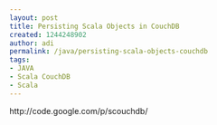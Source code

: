 ```yaml
---
layout: post
title: Persisting Scala Objects in CouchDB
created: 1244248902
author: adi
permalink: /java/persisting-scala-objects-couchdb
tags:
- JAVA
- Scala CouchDB
- Scala
---
```

<p>http://code.google.com/p/scouchdb/&nbsp;</p>
